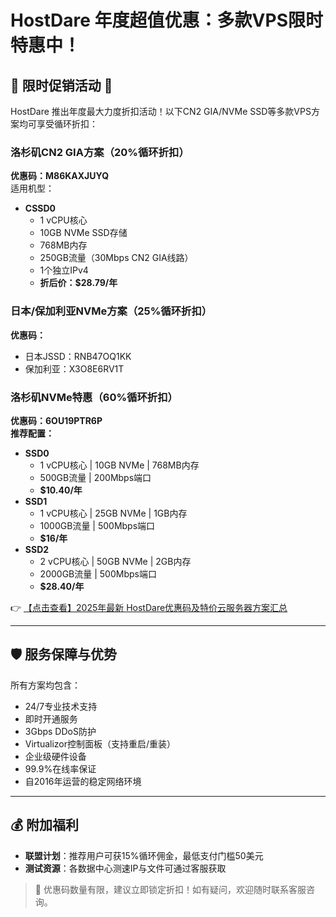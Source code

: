 # HostDare 年度超值优惠：多款VPS限时特惠中！

## 🌟 限时促销活动 🌟

HostDare 推出年度最大力度折扣活动！以下CN2 GIA/NVMe SSD等多款VPS方案均可享受循环折扣：

### 洛杉矶CN2 GIA方案（20%循环折扣）
**优惠码：M86KAXJUYQ**  
适用机型：
- **CSSD0**  
  - 1 vCPU核心  
  - 10GB NVMe SSD存储  
  - 768MB内存  
  - 250GB流量（30Mbps CN2 GIA线路）  
  - 1个独立IPv4  
  - **折后价：$28.79/年**  

### 日本/保加利亚NVMe方案（25%循环折扣）
**优惠码：**  
- 日本JSSD：RNB47OQ1KK  
- 保加利亚：X3O8E6RV1T  

### 洛杉矶NVMe特惠（60%循环折扣）
**优惠码：6OU19PTR6P**  
**推荐配置：**  
- **SSD0**  
  - 1 vCPU核心 | 10GB NVMe | 768MB内存  
  - 500GB流量 | 200Mbps端口  
  - **$10.40/年**  
- **SSD1**  
  - 1 vCPU核心 | 25GB NVMe | 1GB内存  
  - 1000GB流量 | 500Mbps端口  
  - **$16/年**  
- **SSD2**  
  - 2 vCPU核心 | 50GB NVMe | 2GB内存  
  - 2000GB流量 | 500Mbps端口  
  - **$28.40/年**  

👉 [【点击查看】2025年最新 HostDare优惠码及特价云服务器方案汇总](https://bit.ly/hostdare)

---

## 🛡️ 服务保障与优势
所有方案均包含：
- 24/7专业技术支持
- 即时开通服务
- 3Gbps DDoS防护
- Virtualizor控制面板（支持重启/重装）
- 企业级硬件设备
- 99.9%在线率保证
- 自2016年运营的稳定网络环境

---

## 💰 附加福利
- **联盟计划**：推荐用户可获15%循环佣金，最低支付门槛50美元  
- **测试资源**：各数据中心测速IP与文件可通过客服获取  

> 📢 优惠码数量有限，建议立即锁定折扣！如有疑问，欢迎随时联系客服咨询。